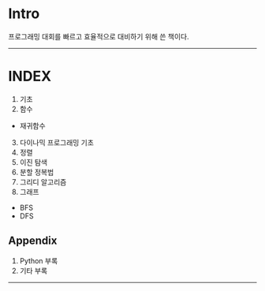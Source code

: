Intro
===================
프로그래밍 대회를 빠르고 효율적으로 대비하기 위해 쓴 책이다.

--------------------------------------------------------
INDEX
===================
1. 기초
2. 함수
- 재귀함수
3. 다이나믹 프로그래밍 기초
4. 정렬
5. 이진 탐색
6. 분할 정복법
7. 그리디 알고리즘
8. 그래프
- BFS
- DFS

## Appendix
1. Python 부록
2. 기타 부록
--------------------------------------------------------
